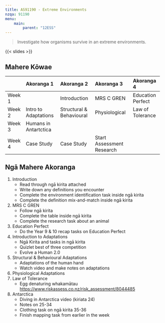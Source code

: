 ```yaml
---
title: AS91190 - Extreme Environments
nzqa: 91190
menu:
    main:
        parent: "12ESS"
---
```


> Investigate how organisms survive in an extreme environments.

{{< slides >}}

## Mahere Kōwae


|        | Akoranga 1            | Akoranga 2               | Akoranga 3                | Akoranga 4        |
|:-------|:----------------------|:-------------------------|:--------------------------|:------------------|
| Week 1 |                       | Introduction             | MRS C GREN                | Education Perfect |
| Week 2 | Intro to Adaptations  | Structural & Behavioural | Physiological             | Law of Tolerance  |
| Week 3 | Humans in Antartctica |                          |                           |                   |
| Week 4 | Case Study            | Case Study               | Start Assessment Research |                   |

## Ngā Mahere Akoranga

1. Introduction
    - Read through ngā kirita attached
    - Write down any definitions you encounter
    - Complete the environment identification task inside ngā kirita
    - Complete the definition mix-and-match inside ngā kirita
2. MRS C GREN
    - Follow ngā kirita
    - Complete the table inside ngā kirita
    - Complete the research task about an animal
3. Education Perfect
    - Do the Year 9 & 10 recap tasks on Education Perfect
4. Introduction to Adaptations
    - Ngā Kirita and tasks in ngā kirita
    - Quizlet best of three competition
    - Evolve a Human 2.0
5. Structural & Behavioural Adaptations
    - Adaptations of the human hand
    - Watch video and make notes on adaptations
6. Physiological Adaptations
7. Law of Tolerance
    - Egg denaturing whakamātau https://www.riskassess.co.nz/risk_assessment/8044485
8. Antarctica
    - Diving in Antarctica video (kiriata 24)
    - Notes on 25-34
    - Clothing task on ngā kirita 35-36
    - Finish mapping task from earlier in the week
